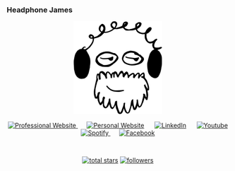 ### Headphone James
<p align="center">
<img src="img/headphone-logo.png" alt="Headphone James" />
</p>

<!-- Social icons section -->

<!-- src https://hendrasob.github.io/badges/ -->

<p align="center">
<a href="https://www.regularjames.com/">
    <img alt="Professional Website" title="Visit My Website" src="https://img.shields.io/badge/Professional%20Website-34D399?style=for-the-badge&logo=YourLogo&logoColor=white" />
</a>
&#8287;&#8287;&#8287;&#8287;
<a href="https://www.headphonejames.com/"><img alt="Personal Website" title="Visit My Website" src="https://img.shields.io/badge/Personal%20Website-6f42c1?style=for-the-badge&logo=YourLogo&logoColor=white" /></a>
&#8287;&#8287;&#8287;&#8287;
<a href="https://www.linkedin.com/in/headphonejames/"><img alt="LinkedIn" title="LinkedIn" src="https://img.shields.io/badge/LinkedIn-0077B5?style=for-the-badge&logo=linkedin&logoColor=white"/></a>  
&#8287;&#8287;&#8287;&#8287;
<a href="https://www.youtube.com/channel/UCTiKBhNy0zXN9g8tk5O15hQ">
<img alt="Youtube" title="YouTube" src="https://img.shields.io/badge/YouTube-FF0000?style=for-the-badge&logo=YouTube&logoColor=white"/></a>
&#8287;&#8287;&#8287;&#8287;
<a href="https://open.spotify.com/artist/6GmYm47Zgk3tvoCeJbsH5r">
<img alt="Spotify" title="Spotify" src="https://img.shields.io/badge/Spotify-1ED760?&style=for-the-badge&logo=spotify&logoColor=white"/>
</a>
&#8287;&#8287;&#8287;&#8287;
<a href="https://www.facebook.com/headphonejames/"><img alt="Facebook" title="Facebook" src="https://img.shields.io/badge/Facebook-1877F2?style=for-the-badge&logo=facebook&logoColor=white"/></a>
&#8287;&#8287;&#8287;&#8287;
</p>
<br/>

<!-- Social badges section -->
<!-- Badges with custom icons - https://github.com/headphonejames/custom-icon-badges -->
<!-- View counter - https://github.com/headphonejames/Simple-View-Counter -->
<p align="center">
   <a href="https://github.com/headphonejames?tab=repositories&sort=stargazers">
    <img alt="total stars" title="Total stars on GitHub" src="https://custom-icon-badges.demolab.com/github/stars/headphonejames?color=55960c&style=for-the-badge&labelColor=488207&logo=star"/></a>
  <a href="https://github.com/headphonejames?tab=followers">
    <img alt="followers" title="Follow me on Github" src="https://custom-icon-badges.demolab.com/github/followers/headphonejames?color=236ad3&labelColor=1155ba&style=for-the-badge&logo=person-add&label=Follow&logoColor=white"/>
</a>

  
</p>

